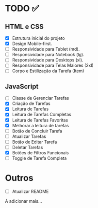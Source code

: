# TODO ✅

## HTML e CSS

- [x] Estrutura inicial do projeto
- [x] Design Mobile-first.
- [ ] Responsividade para Tablet (md).
- [ ] Responsividade para Notebook (lg).
- [ ] Responsividade para Desktops (xl).
- [ ] Responsividade para Telas Maiores (2xl)
- [ ] Corpo e Estilização da Tarefa (Item)

## JavaScript

- [ ] Classe de Gerenciar Tarefas
- [x] Criação de Tarefas
- [x] Leitura de Tarefas
- [x] Leitura de Tarefas Completas
- [x] Leitura de Tarefas Favoritas
- [x] Melhorar a leitura de tarefas
- [ ] Botão de Concluir Tarefa
- [ ] Atualizar Tarefas
- [ ] Botão de Editar Tarefa
- [ ] Deletar Tarefas
- [x] Botões de Filtros Funcionais
- [ ] Toggle de Tarefa Completa

# Outros

- [ ] Atualizar README

A adicionar mais...
